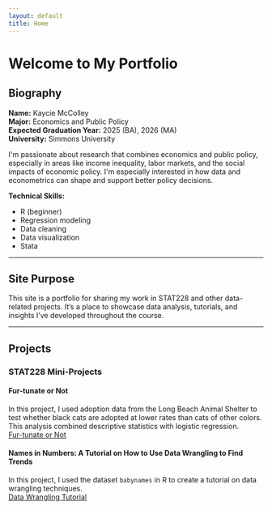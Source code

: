 ```yaml
---
layout: default
title: Home
---
```


# Welcome to My Portfolio

## Biography

**Name:** Kaycie McColley  
**Major:** Economics and Public Policy  
**Expected Graduation Year:** 2025 (BA), 2026 (MA)  
**University:** Simmons University  

I'm passionate about research that combines economics and public policy, especially in areas like income inequality, labor markets, and the social impacts of economic policy. I'm especially interested in how data and econometrics can shape and support better policy decisions.  

**Technical Skills:**  
- R (beginner)  
- Regression modeling  
- Data cleaning  
- Data visualization  
- Stata  

---

## Site Purpose

This site is a portfolio for sharing my work in STAT228 and other data-related projects. It’s a place to showcase data analysis, tutorials, and insights I’ve developed throughout the course.

---

## Projects

### STAT228 Mini-Projects

#### Fur-tunate or Not  
In this project, I used adoption data from the Long Beach Animal Shelter to test whether black cats are adopted at lower rates than cats of other colors. This analysis combined descriptive statistics with logistic regression.  
[Fur-tunate or Not](file:///Users/kaycie_mc/Desktop/Data%20Science/McColley:%20DS%20-%20Mini%20Project/Fur-tunate%20or%20not%3F.html)

#### Names in Numbers: A Tutorial on How to Use Data Wrangling to Find Trends  
In this project, I used the dataset `babynames` in R to create a tutorial on data wrangling techniques.  
[Data Wrangling Tutorial](file:///Users/kaycie_mc/Desktop/Data%20Science/Mini%20Project%202/McColley-Mini-Project-2.html)
